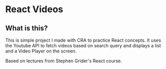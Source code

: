 # React Videos

## What is this?

This is simple project I made with CRA to practice React concepts. It uses the Youtube API to fetch videos based on search query and displays a list and a Video Player on the screen.

Based on lectures from Stephen Grider's React course.

<!-- ## Can I see it?

Yes! It's uploaded on Netlify [here](https://react-meals-mf.netlify.app/). -->
